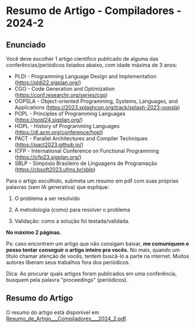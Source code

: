# Resumo de Artigo - Compiladores - 2024-2

## Enunciado

Você deve escolher 1 artigo científico publicado de alguma das conferências/periódicos listados abaixo, com idade máxima de 3 anos:

- PLDI - Programming Language Design and Implementation (https://pldi22.sigplan.org/)
- CGO - Code Generation and Optimization (https://conf.researchr.org/series/cgo)
- OOPSLA - Object-oriented Programming, Systems, Languages, and Applications (https://2023.splashcon.org/track/splash-2023-oopsla)
- POPL - Principles of Programming Languages (https://popl24.sigplan.org/)
- HOPL - History of Programming Languages (https://dl.acm.org/conference/hopl)
- PACT - Parallel Architectures and Compiler Techniques (https://pact2023.github.io/)
- ICFP - International Conference on Functional Programming (https://icfp23.sigplan.org/)
- SBLP - Simpósio Brasileiro de Linguagens de Programação (https://cbsoft2023.ufms.br/sblp)

Para o artigo escolhido, submeta um resumo em pdf com suas próprias palavras (sem IA generativa) que explique:

1. O problema a ser resolvido

2. A metodologia (como) para resolver o problema

3. Validação: como a solução foi testada/validada.

**No máximo 2 páginas.**

Ps: caso encontrem um artigo que não consigam baixar, **me comuniquem e posso tentar conseguir o artigo inteiro pra vocês.** No mais, quando um título chamar atenção de vocês, tentem buscá-lo a parte na internet. Muitos autores liberam seus trabalhos fora dos periódicos.

Dica: Ao procurar quais artigos foram publicados em uma conferência, busquem pela palavra "proceedings" (periódicos).

## Resumo do Artigo

O resumo do artigo está disponível em [Resumo_de_Artigo___Compiladores___2024_2.pdf](https://github.com/Henriquemcc/Resumo_de_Artigo_-_Compiladores_-_2024-2/releases/download/v0.0.0/Resumo_de_Artigo___Compiladores___2024_2.pdf). 